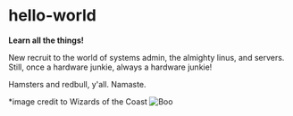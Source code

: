 # hello-world

**Learn all the things!**

New recruit to the world of systems admin, the almighty linus, and servers. Still, once a hardware junkie, always a hardware junkie!

Hamsters and redbull, y'all. Namaste.

*image credit to Wizards of the Coast
![Boo](https://user-images.githubusercontent.com/88226500/140716309-d9a373d5-949d-4c96-94ca-f2fc256121f4.jpg)
